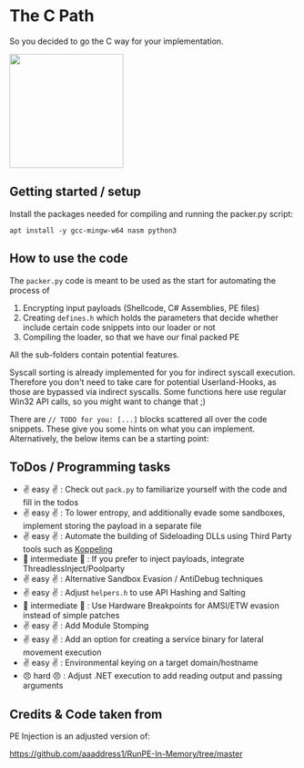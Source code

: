 # The C Path

So you decided to go the C way for your implementation.

<img src="https://github.com/rtecCyberSec/Packer-Development/assets/51821028/21d7c907-6449-42f7-a1ae-9320a82076a6" width="200">


## Getting started / setup

Install the packages needed for compiling and running the packer.py script:

`apt install -y gcc-mingw-w64 nasm python3`

## How to use the code

The `packer.py` code is meant to be used as the start for automating the process of
1. Encrypting input payloads (Shellcode, C# Assemblies, PE files)
2. Creating `defines.h` which holds the parameters that decide whether include certain code snippets into our loader or not 
4. Compiling the loader, so that we have our final packed PE

All the sub-folders contain potential features.

Syscall sorting is already implemented for you for indirect syscall execution. Therefore you don't need to take care for potential Userland-Hooks, as those are bypassed via indirect syscalls. Some functions here use regular Win32 API calls, so you might want to change that ;)

There are `// TODO for you: [...]` blocks scattered all over the code snippets. These give you some hints on what you can implement. Alternatively, the below items can be a starting point:

## ToDos / Programming tasks

- :v: easy :v: : Check out `pack.py` to familiarize yourself with the code and fill in the todos
- :v: easy :v: : To lower entropy, and additionally evade some sandboxes, implement storing the payload in a separate file
- :v: easy :v: : Automate the building of Sideloading DLLs using Third Party tools such as [Koppeling](https://github.com/monoxgas/Koppeling) 
- :facepunch: intermediate :facepunch: : If you prefer to inject payloads, integrate ThreadlessInject/Poolparty
- :v: easy :v: : Alternative Sandbox Evasion / AntiDebug techniques
- :v: easy :v: : Adjust `helpers.h` to use API Hashing and Salting
- :facepunch: intermediate :facepunch: : Use Hardware Breakpoints for AMSI/ETW evasion instead of simple patches
- :v: easy :v: : Add Module Stomping
- :v: easy :v: : Add an option for creating a service binary for lateral movement execution
- :v: easy :v: : Environmental keying on a target domain/hostname
- 😠 hard 😠 : Adjust .NET execution to add reading output and passing arguments

## Credits & Code taken from

PE Injection is an adjusted version of: 

https://github.com/aaaddress1/RunPE-In-Memory/tree/master
